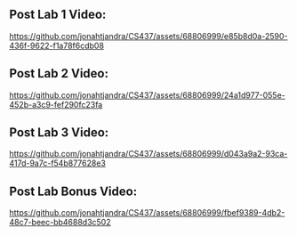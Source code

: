 ## Post Lab 1 Video:
https://github.com/jonahtjandra/CS437/assets/68806999/e85b8d0a-2590-436f-9622-f1a78f6cdb08
## Post Lab 2 Video:
https://github.com/jonahtjandra/CS437/assets/68806999/24a1d977-055e-452b-a3c9-fef290fc23fa
## Post Lab 3 Video:
https://github.com/jonahtjandra/CS437/assets/68806999/d043a9a2-93ca-417d-9a7c-f54b877628e3
## Post Lab Bonus Video:
https://github.com/jonahtjandra/CS437/assets/68806999/fbef9389-4db2-48c7-beec-bb4688d3c502




